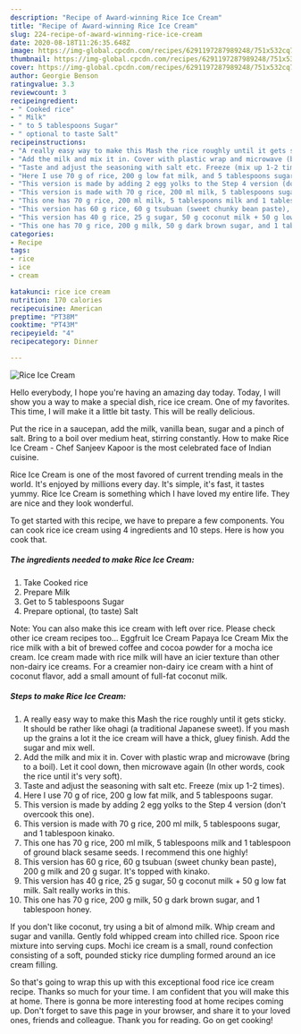 ```yaml
---
description: "Recipe of Award-winning Rice Ice Cream"
title: "Recipe of Award-winning Rice Ice Cream"
slug: 224-recipe-of-award-winning-rice-ice-cream
date: 2020-08-18T11:26:35.648Z
image: https://img-global.cpcdn.com/recipes/6291197287989248/751x532cq70/rice-ice-cream-recipe-main-photo.jpg
thumbnail: https://img-global.cpcdn.com/recipes/6291197287989248/751x532cq70/rice-ice-cream-recipe-main-photo.jpg
cover: https://img-global.cpcdn.com/recipes/6291197287989248/751x532cq70/rice-ice-cream-recipe-main-photo.jpg
author: Georgie Benson
ratingvalue: 3.3
reviewcount: 3
recipeingredient:
- " Cooked rice"
- " Milk"
- " to 5 tablespoons Sugar"
- " optional to taste Salt"
recipeinstructions:
- "A really easy way to make this Mash the rice roughly until it gets sticky. It should be rather like ohagi (a traditional Japanese sweet). If you mash up the grains a lot it the ice cream will have a thick, gluey finish. Add the sugar and mix well."
- "Add the milk and mix it in. Cover with plastic wrap and microwave (bring to a boil). Let it cool down, then microwave again (In other words, cook the rice until it&#39;s very soft)."
- "Taste and adjust the seasoning with salt etc. Freeze (mix up 1-2 times)."
- "Here I use 70 g of rice, 200 g low fat milk, and 5 tablespoons sugar."
- "This version is made by adding 2 egg yolks to the Step 4 version (don&#39;t overcook this one)."
- "This version is made with 70 g rice, 200 ml milk, 5 tablespoons sugar, and 1 tablespoon kinako."
- "This one has 70 g rice, 200 ml milk, 5 tablespoons milk and 1 tablespoon of ground black sesame seeds. I recommend this one highly!"
- "This version has 60 g rice, 60 g tsubuan (sweet chunky bean paste), 200 g milk and 20 g sugar. It&#39;s topped with kinako."
- "This version has 40 g rice, 25 g sugar, 50 g coconut milk + 50 g low fat milk. Salt really works in this."
- "This one has 70 g rice, 200 g milk, 50 g dark brown sugar, and 1 tablespoon honey."
categories:
- Recipe
tags:
- rice
- ice
- cream

katakunci: rice ice cream 
nutrition: 170 calories
recipecuisine: American
preptime: "PT38M"
cooktime: "PT43M"
recipeyield: "4"
recipecategory: Dinner

---
```



![Rice Ice Cream](https://img-global.cpcdn.com/recipes/6291197287989248/751x532cq70/rice-ice-cream-recipe-main-photo.jpg)

Hello everybody, I hope you're having an amazing day today. Today, I will show you a way to make a special dish, rice ice cream. One of my favorites. This time, I will make it a little bit tasty. This will be really delicious.

Put the rice in a saucepan, add the milk, vanilla bean, sugar and a pinch of salt. Bring to a boil over medium heat, stirring constantly. How to make Rice Ice Cream - Chef Sanjeev Kapoor is the most celebrated face of Indian cuisine.

Rice Ice Cream is one of the most favored of current trending meals in the world. It's enjoyed by millions every day. It's simple, it's fast, it tastes yummy. Rice Ice Cream is something which I have loved my entire life. They are nice and they look wonderful.


To get started with this recipe, we have to prepare a few components. You can cook rice ice cream using 4 ingredients and 10 steps. Here is how you cook that.

<!--inarticleads1-->

##### The ingredients needed to make Rice Ice Cream:

1. Take  Cooked rice
1. Prepare  Milk
1. Get  to 5 tablespoons Sugar
1. Prepare  optional, (to taste) Salt


Note: You can also make this ice cream with left over rice. Please check other ice cream recipes too… Eggfruit Ice Cream Papaya Ice Cream Mix the rice milk with a bit of brewed coffee and cocoa powder for a mocha ice cream. Ice cream made with rice milk will have an icier texture than other non-dairy ice creams. For a creamier non-dairy ice cream with a hint of coconut flavor, add a small amount of full-fat coconut milk. 

<!--inarticleads2-->

##### Steps to make Rice Ice Cream:

1. A really easy way to make this Mash the rice roughly until it gets sticky. It should be rather like ohagi (a traditional Japanese sweet). If you mash up the grains a lot it the ice cream will have a thick, gluey finish. Add the sugar and mix well.
1. Add the milk and mix it in. Cover with plastic wrap and microwave (bring to a boil). Let it cool down, then microwave again (In other words, cook the rice until it&#39;s very soft).
1. Taste and adjust the seasoning with salt etc. Freeze (mix up 1-2 times).
1. Here I use 70 g of rice, 200 g low fat milk, and 5 tablespoons sugar.
1. This version is made by adding 2 egg yolks to the Step 4 version (don&#39;t overcook this one).
1. This version is made with 70 g rice, 200 ml milk, 5 tablespoons sugar, and 1 tablespoon kinako.
1. This one has 70 g rice, 200 ml milk, 5 tablespoons milk and 1 tablespoon of ground black sesame seeds. I recommend this one highly!
1. This version has 60 g rice, 60 g tsubuan (sweet chunky bean paste), 200 g milk and 20 g sugar. It&#39;s topped with kinako.
1. This version has 40 g rice, 25 g sugar, 50 g coconut milk + 50 g low fat milk. Salt really works in this.
1. This one has 70 g rice, 200 g milk, 50 g dark brown sugar, and 1 tablespoon honey.


If you don&#39;t like coconut, try using a bit of almond milk. Whip cream and sugar and vanilla. Gently fold whipped cream into chilled rice. Spoon rice mixture into serving cups. Mochi ice cream is a small, round confection consisting of a soft, pounded sticky rice dumpling formed around an ice cream filling. 

So that's going to wrap this up with this exceptional food rice ice cream recipe. Thanks so much for your time. I am confident that you will make this at home. There is gonna be more interesting food at home recipes coming up. Don't forget to save this page in your browser, and share it to your loved ones, friends and colleague. Thank you for reading. Go on get cooking!
